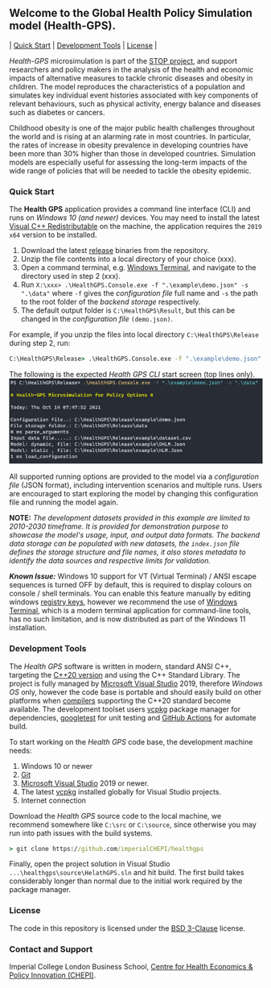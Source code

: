 ## Welcome to the Global Health Policy Simulation model (Health-GPS).

| [Quick Start](#quick-start) | [Development Tools](#development-tools) | [License](#license) |

*Health-GPS* microsimulation is part of the [STOP project](https://www.stopchildobesity.eu/), and support researchers and policy makers in the analysis of the health and economic impacts of alternative measures to tackle chronic diseases and obesity in children. The model reproduces the characteristics of a population and simulates key individual event histories associated with key components of relevant behaviours, such as physical activity, energy balance and diseases such as diabetes or cancers.

Childhood obesity is one of the major public health challenges throughout the world and is rising at an alarming rate in most countries. In particular, the rates of increase in obesity prevalence in developing countries have been more than 30% higher than those in developed countries. Simulation models are especially useful for assessing the long-term impacts of the wide range of policies that will be needed to tackle the obesity epidemic.

<a name="quick-start"></a>
### Quick Start
The **Health GPS** application provides a command line interface (CLI) and runs on *Windows 10 (and newer)* devices. You may need to install the latest [Visual C++ Redistributable](https://docs.microsoft.com/en-us/cpp/windows/latest-supported-vc-redist?view=msvc-160) on the machine, the application requires the `2019 x64` version to be installed.

1. Download the latest [release](https://github.com/imperialCHEPI/healthgps/releases) binaries from the repository.
2. Unzip the file contents into a local directory of your choice (xxx).
3. Open a command terminal, e.g. [Windows Terminal](https://www.microsoft.com/en-gb/p/windows-terminal/9n0dx20hk701?rtc=1&activetab=pivot:overviewtab), and navigate to the directory used in step 2 (xxx).
4. Run `X:\xxx> .\HealthGPS.Console.exe -f ".\example\demo.json" -s ".\data"` where `-f` gives the *configuration file* full name and `-s` the path to the root folder of the *backend storage* respectively.
5. The default output folder is `C:\HealthGPS\Result`, but this can be changed in the *configuration file* `(demo.json)`.

For example, if you unzip the files into local directory `C:\HealthGPS\Release` during step 2, run:
```cmd
C:\HealthGPS\Release> .\HealthGPS.Console.exe -f ".\example\demo.json" -s ".\data"
```
The following is the expected *Health GPS CLI* start screen (top lines only). 
![Health GPS CLI](/assets/image/cli_startscreen.png)

All supported running options are provided to the model via a *configuration file* (JSON format), including intervention scenarios and multiple runs. Users are encouraged to start exploring the model by changing this configuration file and running the model again.

**NOTE:** *The development datasets provided in this example are limited to 2010-2030 timeframe. It is provided for demonstration purpose to showcase the model's usage, input, and output data formats. The backend data storage can be populated with new datasets, the `index.json` file defines the storage structure and file names, it also stores metadata to identify the data sources and respective limits for validation.*

***Known Issue:*** Windows 10 support for VT (Virtual Terminal) / ANSI escape sequences is turned OFF by default, this is required to display colours on console / shell terminals. You can enable this feature manually by editing windows [registry keys](https://superuser.com/questions/413073/windows-console-with-ansi-colors-handling/1300251#1300251), however we recommend the use of [Windows Terminal](https://www.microsoft.com/en-gb/p/windows-terminal/9n0dx20hk701?rtc=1&activetab=pivot:overviewtab), which is a modern terminal application for command-line tools, has no such limitation, and is now distributed as part of the Windows 11 installation.

### Development Tools
The *Health GPS* software is written in modern, standard ANSI C++, targeting the [C++20 version](https://en.cppreference.com/w/cpp/20) and using the C++ Standard Library. The project is fully managed by [Microsoft Visual Studio](https://visualstudio.microsoft.com) 2019, therefore *Windows OS* only, however the code base is portable and should easily build on other platforms when [compilers](https://en.cppreference.com/w/cpp/compiler_support) supporting the C++20 standard become available. The development toolset users [vcpkg](https://github.com/microsoft/vcpkg) package manager for dependencies, [googletest](https://github.com/google/googletest) for unit testing and [GitHub Actions](https://docs.github.com/en/actions) for automate build.

To start working on the *Health GPS* code base, the development machine needs:
1. Windows 10 or newer
2. [Git](https://git-scm.com/downloads)
3. [Microsoft Visual Studio](https://visualstudio.microsoft.com) 2019 or newer.
4. The latest [vcpkg](https://github.com/microsoft/vcpkg) installed globally for Visual Studio projects.
5. Internet connection

Download the *Health GPS* source code to the local machine, we recommend somewhere like `C:\src` or `C:\source`, since otherwise you may run into path issues with the build systems.
```cmd
> git clone https://github.com/imperialCHEPI/healthgps
```
Finally, open the project solution in Visual Studio `...\healthgps\source\HelathGPS.sln` and hit build. The first build takes considerably longer than normal due to the initial work required by the package manager.

<a name="license"></a>
### License
The code in this repository is licensed under the [BSD 3-Clause](https://github.com/imperialCHEPI/healthgps/blob/main/LICENSE.md) license.

<a name="support"></a>
### Contact and Support
Imperial College London Business School, [Centre for Health Economics & Policy Innovation (CHEPI)](https://www.imperial.ac.uk/business-school/faculty-research/research-centres/centre-health-economics-policy-innovation/).
